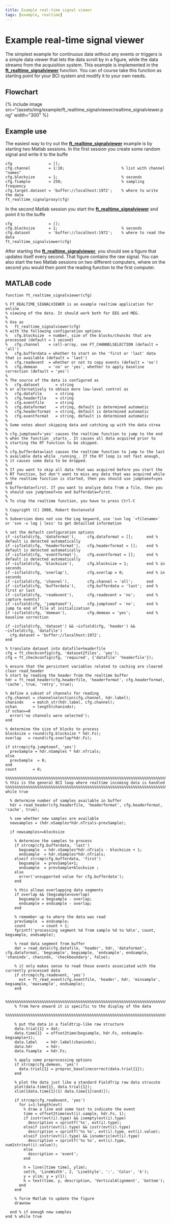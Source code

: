 ```yaml
---
title: Example real-time signal viewer
tags: [example, realtime]
---
```


# Example real-time signal viewer

The simplest example for continuous data without any events or triggers is a simple data viewer that lets the data scroll by in a figure, while the data streams from the acquisition system. This example is implemented in the **[ft_realtime_signalviewer](/reference/ft_realtime_signalviewer)** function. You can of course take this function as starting point for your BCI system and modify it to your own needs.

## Flowchart

{% include image src="/assets/img/example/ft_realtime_signalviewer/realtime_signalviewer.png" width="300" %}

## Example use

The easiest way to try out the **[ft_realtime_signalviewer](/reference/ft_realtime_signalviewer)** example is by starting two Matlab sessions. In the first session you create some random signal and write it to the buffe

    cfg                = [];
    cfg.channel        = 1:10;                         % list with channel "names"
    cfg.blocksize      = 1;                            % seconds
    cfg.fsample        = 250;                          % sampling frequency
    cfg.target.dataset = 'buffer://localhost:1972';    % where to write the data
    ft_realtime_signalproxy(cfg)

In the second Matlab session you start the **[ft_realtime_signalviewer](/reference/ft_realtime_signalviewer)** and point it to the buffe

    cfg                = [];
    cfg.blocksize      = 1;                            % seconds
    cfg.dataset        = 'buffer://localhost:1972';    % where to read the data
    ft_realtime_signalviewer(cfg)

After starting the **[ft_realtime_signalviewer](/reference/ft_realtime_signalviewer)**, you should see a figure that updates itself every second. That figure contains the raw signal. You can also start the two Matlab sessions on two different computers, where on the second you would then point the reading function to the first computer.

## MATLAB code

    function ft_realtime_signalviewer(cfg)

    % FT_REALTIME_SIGNALVIEWER is an example realtime application for online
    % viewing of the data. It should work both for EEG and MEG.
    %
    % Use as
    %   ft_realtime_signalviewer(cfg)
    % with the following configuration options
    %   cfg.blocksize  = number, size of the blocks/chuncks that are processed (default = 1 second)
    %   cfg.channel    = cell-array, see FT_CHANNELSELECTION (default = 'all')
    %   cfg.bufferdata = whether to start on the 'first or 'last' data that is available (default = 'last')
    %   cfg.readevent  = whether or not to copy events (default = 'no')
    %   cfg.demean     = 'no' or 'yes', whether to apply baseline correction (default = 'yes')
    %
    % The source of the data is configured as
    %   cfg.dataset       = string
    % or alternatively to obtain more low-level control as
    %   cfg.datafile      = string
    %   cfg.headerfile    = string
    %   cfg.eventfile     = string
    %   cfg.dataformat    = string, default is determined automatic
    %   cfg.headerformat  = string, default is determined automatic
    %   cfg.eventformat   = string, default is determined automatic
    %
    % Some notes about skipping data and catching up with the data strea
    %
    % cfg.jumptoeof='yes' causes the realtime function to jump to the end
    % when the function _starts_. It causes all data acquired prior to
    % starting the RT function to be skipped.
    %
    % cfg.bufferdata=last causes the realtime function to jump to the last
    % available data while _running_. If the RT loop is not fast enough,
    % it causes some data to be dropped.
    %
    % If you want to skip all data that was acquired before you start the
    % RT function, but don't want to miss any data that was acquired while
    % the realtime function is started, then you should use jumptoeof=yes and
    % bufferdata=first. If you want to analyze data from a file, then you
    % should use jumptoeof=no and bufferdata=first.
    %
    % To stop the realtime function, you have to press Ctrl-C

    % Copyright (C) 2008, Robert Oostenveld
    %
    % Subversion does not use the Log keyword, use 'svn log `<filename>` or 'svn -v log | less' to get detailled information

    % set the default configuration options
    if ~isfield(cfg, 'dataformat'),     cfg.dataformat = [];      end % default is detected automatically
    if ~isfield(cfg, 'headerformat'),   cfg.headerformat = [];    end % default is detected automatically
    if ~isfield(cfg, 'eventformat'),    cfg.eventformat = [];     end % default is detected automatically
    if ~isfield(cfg, 'blocksize'),      cfg.blocksize = 1;        end % in seconds
    if ~isfield(cfg, 'overlap'),        cfg.overlap = 0;          end % in seconds
    if ~isfield(cfg, 'channel'),        cfg.channel = 'all';      end
    if ~isfield(cfg, 'bufferdata'),     cfg.bufferdata = 'last';  end % first or last
    if ~isfield(cfg, 'readevent'),      cfg.readevent = 'no';     end % capture events?
    if ~isfield(cfg, 'jumptoeof'),      cfg.jumptoeof = 'no';     end % jump to end of file at initialization
    if ~isfield(cfg, 'demean'),         cfg.demean = 'yes';       end % baseline correction

    if ~isfield(cfg, 'dataset') && ~isfield(cfg, 'header') && ~isfield(cfg, 'datafile')
      cfg.dataset = 'buffer://localhost:1972';
    end

    % translate dataset into datafile+headerfile
    cfg = ft_checkconfig(cfg, 'dataset2files', 'yes');
    cfg = ft_checkconfig(cfg, 'required', {'datafile' 'headerfile'});

    % ensure that the persistent variables related to caching are cleared
    clear read_header
    % start by reading the header from the realtime buffer
    hdr = ft_read_header(cfg.headerfile, 'headerformat', cfg.headerformat, 'cache', true, 'retry', true);

    % define a subset of channels for reading
    cfg.channel = channelselection(cfg.channel, hdr.label);
    chanindx    = match_str(hdr.label, cfg.channel);
    nchan       = length(chanindx);
    if nchan==0
      error('no channels were selected');
    end

    % determine the size of blocks to process
    blocksize = round(cfg.blocksize * hdr.Fs);
    overlap   = round(cfg.overlap*hdr.Fs);

    if strcmp(cfg.jumptoeof, 'yes')
      prevSample = hdr.nSamples * hdr.nTrials;
    else
      prevSample  = 0;
    end
    count       = 0;

    %%%%%%%%%%%%%%%%%%%%%%%%%%%%%%%%%%%%%%%%%%%%%%%%%%%%%%%%%%%%%%%%%%%%%%%%%%%%%%%%
    % this is the general BCI loop where realtime incoming data is handled
    %%%%%%%%%%%%%%%%%%%%%%%%%%%%%%%%%%%%%%%%%%%%%%%%%%%%%%%%%%%%%%%%%%%%%%%%%%%%%%%%
    while true

      % determine number of samples available in buffer
      hdr = read_header(cfg.headerfile, 'headerformat', cfg.headerformat, 'cache', true);

      % see whether new samples are available
      newsamples = (hdr.nSamples*hdr.nTrials-prevSample);

      if newsamples>=blocksize

        % determine the samples to process
        if strcmp(cfg.bufferdata, 'last')
          begsample  = hdr.nSamples*hdr.nTrials - blocksize + 1;
          endsample  = hdr.nSamples*hdr.nTrials;
        elseif strcmp(cfg.bufferdata, 'first')
          begsample  = prevSample+1;
          endsample  = prevSample+blocksize ;
        else
          error('unsupported value for cfg.bufferdata');
        end

        % this allows overlapping data segments
        if overlap && (begsample>overlap)
          begsample = begsample - overlap;
          endsample = endsample - overlap;
        end

        % remember up to where the data was read
        prevSample  = endsample;
        count       = count + 1;
        fprintf('processing segment %d from sample %d to %d\n', count, begsample, endsample);

        % read data segment from buffer
        dat = read_data(cfg.datafile, 'header', hdr, 'dataformat', cfg.dataformat, 'begsample', begsample, 'endsample', endsample, 'chanindx', chanindx, 'checkboundary', false);

        % it only makes sense to read those events associated with the currently processed data
        if strcmp(cfg.readevent, 'yes')
          evt = ft_read_event(cfg.eventfile, 'header', hdr, 'minsample', begsample, 'maxsample', endsample);
        end

        %%%%%%%%%%%%%%%%%%%%%%%%%%%%%%%%%%%%%%%%%%%%%%%%%%%%%%%%%%%%%%%%%%%%%%%%%%%%%%%%
        % from here onward it is specific to the display of the data
        %%%%%%%%%%%%%%%%%%%%%%%%%%%%%%%%%%%%%%%%%%%%%%%%%%%%%%%%%%%%%%%%%%%%%%%%%%%%%%%%

        % put the data in a fieldtrip-like raw structure
        data.trial{1} = dat;
        data.time{1}  = offset2time(begsample, hdr.Fs, endsample-begsample+1);
        data.label    = hdr.label(chanindx);
        data.hdr      = hdr;
        data.fsample  = hdr.Fs;

        % apply some preprocessing options
        if strcmp(cfg.demean, 'yes')
          data.trial{1} = preproc_baselinecorrect(data.trial{1});
        end

        % plot the data just like a standard FieldTrip raw data strucute
        plot(data.time{1}, data.trial{1});
        xlim([data.time{1}(1) data.time{1}(end)]);

        if strcmp(cfg.readevent, 'yes')
          for i=1:length(evt)
            % draw a line and some text to indicate the event
            time = offset2time(evt(i).sample, hdr.Fs, 1);
            if isstr(evt(i).type) && isempty(evt(i).type)
              description = sprintf('%s', evt(i).type);
            elseif isstr(evt(i).type) && isstr(evt(i).type)
              description = sprintf('%s %s', evt(i).type, evt(i).value);
            elseif isstr(evt(i).type) && isnumeric(evt(i).type)
              description = sprintf('%s %s', evt(i).type, num2str(evt(i).value));
            else
              description = 'event';
            end

            h = line([time time], ylim);
            set(h, 'LineWidth', 2, 'LineStyle', ':', 'Color', 'k');
            y = ylim; y = y(1);
            h = text(time, y, description, 'VerticalAlignment', 'bottom');
          end
        end

        % force Matlab to update the figure
        drawnow

      end % if enough new samples
    end % while true
